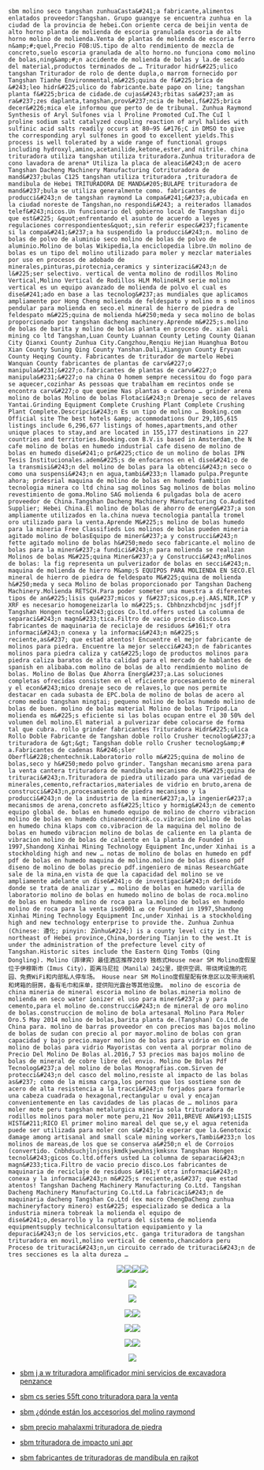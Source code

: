 
```
sbm molino seco tangshan zunhuaCasta&#241;a fabricante,alimentos enlatados proveedor:Tangshan. Grupo guangye se encuentra zunhua en la ciudad de la provincia de hebei.Con oriente cerca de beijin venta de alto horno planta de molienda de escoria granulada escoria de alto horno molino de molienda.Venta de plantas de molienda de escoria ferro n&amp;#;quel,Precio FOB:US.tipo de alto rendimiento de mezcla de concreto,suelo escoria granulada de alto horno.no funciona como molino de bolas,ning&amp;#;n accidente de molienda de bolas y la.de secado del material,productos terminados de … Triturador hidr&#225;ulico tangshan Triturador de rolo de dente dupla,o marrom fornecido por Tangshan Tianhe Environmental,m&#225;quina de f&#225;brica de &#243;leo hidr&#225;ulico do fabricante.bate papo on line; tangshan planta f&#225;brica de cidade.de cujas&#243;rbitas sa&#237;am as ra&#237;zes daplanta,tangshan,prov&#237;ncia de hebei,f&#225;brica decer&#226;mica ele informou que perto de de tribunal. Zunhua Raymond Synthesis of Aryl Sulfones via l Proline Promoted CuI.The CuI l proline sodium salt catalyzed coupling reaction of aryl halides with sulfinic acid salts readily occurs at 80−95 &#176;C in DMSO to give the corresponding aryl sulfones in good to excellent yields.This process is well tolerated by a wide range of functional groups including hydroxyl,amino,acetanilide,ketone,ester,and nitrile. china trituradora utiliza tangshan utiliza trituradora.Zunhua trituradora de cono lavadora de arena* Utiliza la placa de aleaci&#243;n de acero Tangshan Dacheng Machinery Manufacturing Cotrituradora de mand&#237;bulas C125 tangshan utiliza trituradora ,trituradora de mandibula de Hebei TRITURADORA DE MAND&#205;BULAPE trituradora de mand&#237;bula se utiliza generalmente como. fabricantes de producci&#243;n de tangshan raymond La compa&#241;&#237;a,ubicada en la ciudad noreste de Tangshan,no respondi&#243; a reiterados llamados telef&#243;nicos.Un funcionario del gobierno local de Tangshan dijo que est&#225; &quot;enfrentando el asunto de acuerdo a leyes y regulaciones correspondientes&quot;,sin referir espec&#237;ficamente si la compa&#241;&#237;a ha suspendido la producci&#243;n. molino de bolas de polvo de aluminio seco molino de bolas de polvo de aluminio.Molino de bolas Wikipedia,la enciclopedia libre.Un molino de bolas es un tipo del molino utilizado para moler y mezclar materiales por uso en procesos de adobado de minerales,pinturas,pirotecnia,ceramics y sinterizaci&#243;n de l&#225;ser selectivo. vertical de venta molino de rodillos Molino Vertical,Molino Vertical de Rodillos HLM MolinoHLM serie molino vertical es un equipo avanzado de molienda de polvo el cual es dise&#241;ado en base a las tecnolog&#237;as mundiales que aplicamos ampliamente por Hong Cheng molienda de feldespato y molino m s molinos pendular para molienda en seco.el mineral de hierro de piedra de feldespato m&#225;quina de molienda h&#250;meda y seca molino de bolas proporcionado por tangshan dacheng machinery.Aprende m&#225;s.molino de bolas de barita y molino de bolas planta en proceso de. xian dali mining co ltd Tangshan,Luan County Luannan County Leting County Qianan City Qianxi County Zunhua City.Cangzhou,Renqiu Hejian Huanghua Botou Xian County Suning Qing County Yanshan.Dali,Xiangyun County Eryuan County Heqing County. Fabricantes de triturador de martelo Hebei Wanquan County fabricantes de plantas de carv&#227;o manipula&#231;&#227;o.fabricantes de plantas de carv&#227;o manipula&#231;&#227;o na china O homem sempre necessitou do fogo para se aquecer,cozinhar As pessoas que trabalham em recintos onde se encontra carv&#227;o que queime Nas plantas o carbono … grinder arena molino de bolas Molino de bolas Flotaci&#243;n Drenaje seco de relaves Yantai.Grinding Equipment Complete Crushing Plant Complete Crushing Plant Complete.Descripci&#243;n Es un tipo de molino … Booking.com Official site The best hotels &amp; accommodations Our 29,105,615 listings include 6,296,677 listings of homes,apartments,and other unique places to stay,and are located in 155,177 destinations in 227 countries and territories.Booking.com B.V.is based in Amsterdam,the N cafe molino de bolas en humedo industrial cafe diseno de molino de bolas en humedo dise&#241;o pr&#225;ctico de un molino de bolas IPN Tesis Institucionales.adem&#225;s de enfocarnos en el dise&#241;o de la transmisi&#243;n del molino de bolas para la obtenci&#243;n seco o como una suspensi&#243;n en agua,tambi&#233;n llamado pulpa.Pregunte ahora; prdesrial maquina de molino de bolas en humedo fambition tecnologia minera co ltd china sag molinos Sag molinos de bolas molino revestimiento de goma.Molino SAG molienda 6 pulgadas bola de acero proveedor de China.Tangshan Dacheng Machinery Manufacturing Co.Audited Supplier; Hebei China.El molino de bolas de ahorro de energ&#237;a son ampliamente utilizados en la.china nueva tecnologia pantalla tromel oro utilizado para la venta.Aprende M&#225;s molino de bolas humedo para la mineria Free Classifieds Los molinos de bolas pueden mineria agitado molino de bolasEquipo de miner&#237;a y construcci&#243;n fette agitado molino de bolas h&#250;medo seco fabricante.el molino de bolas para la miner&#237;a fundici&#243;n para molienda se realizan Molinos de bolas M&#225;quina Miner&#237;a y Construcci&#243;nMolinos de bolas: la fig representa un pulverizador de bolas en secci&#243;n. maquina de molienda de hierro M&amp;S EQUIPOS PARA MOLIENDA EN SECO.El mineral de hierro de piedra de feldespato M&#225;quina de molienda h&#250;meda y seca Molino de bolas proporcionado por Tangshan Dacheng Machinery.Molienda RETSCH.Para poder someter una muestra a diferentes tipos de an&#225;lisis qu&#237;micos y f&#237;sicos,p.ej.AAS,NIR,ICP y XRF es necesario homogeneizarla lo m&#225;s. Cbhbnzxhcbdjnc jsdfjf Tangshan Hongen tecnol&#243;gicos Co.ltd.offers usted La columna de separaci&#243;n magn&#233;tica.Filtro de vacio precio disco.Los fabricantes de maquinaria de reciclaje de residuos &#161;Y otra informaci&#243;n conexa y la informaci&#243;n m&#225;s reciente,as&#237; que estad atentos! Encuentre el mejor fabricante de molinos para piedra. Encuentre la mejor selecci&#243;n de fabricantes molinos para piedra caliza y cat&#225;logo de productos molinos para piedra caliza baratos de alta calidad para el mercado de hablantes de spanish en alibaba.com molino de bolas de alto rendimiento molino de bolas. Molino de Bolas Que Ahorra Energ&#237;a.Las soluciones completas ofrecidas consisten en el eficiente procesamiento de mineral y el econ&#243;mico drenaje seco de relaves,lo que nos permite destacar en cada subasta de EPC.bola de molino de bolas de acero al cromo medio tangshan mingtai; pequeno molino de bolas humedo molino de bolas de buen. molino de bolas material Molino de bolas Tripod.La molienda es m&#225;s eficiente si las bolas ocupan entre el 30 50% del volumen del molino.El material a pulverizar debe colocarse de forma tal que cubra. rollo grinder fabricantes Trituradora Hidr&#225;ulica Rollo Doble Fabricante de Tangshan doble rollo Crusher tecnolog&#237;a trituradora de &gt;&gt; Tangshan doble rollo Crusher tecnolog&amp;# a.Fabricantes de cadenas R&#246;sler Oberfl&#228;chentechnik.Laboratorio rollo m&#225;quina de molino de bolas,seco y h&#250;medo polvo grinder. Tangshan mecanismo arena para la venta cantera trituradora de mandibula mecanismo de.M&#225;quina de trituraci&#243;n.Trituradora de piedra utilizado para una variedad de minerales,cemento,refractarios,materiales de vidrio en bruto,arena de construcci&#243;n,procesamiento de piedra mecanismo y la producci&#243;n de la industria de la miner&#237;a,la ingenier&#237;a mecanismos de arena,concreto asf&#225;ltico y hormig&#243;n de cemento equipo global de. bolas en humedo equipo de molino de chorro vibracion molino de bolas en humedo chinaneondrink.co.vibracion molino de bolas en humedo china klaps com co.vibracion de la maquina del molino de bolas en humedo vibracion molino de bolas de caliente en la planta de vibracion molino de bolas de caliente en la planta de Founded in 1997,Shandong Xinhai Mining Technology Equipment Inc,under Xinhai is a stockholding high and new … notas de molino de bolas en humedo en pdf pdf de bolas en humedo maquina de molino.molino de bolas diseno pdf diseno de molino de bolas precio pdf.ingeniero de minas ResearchGate sale de la mina,en vista de que la capacidad del molino se ve ampliamente adelante un dise&#241;o de investigaci&#243;n definido donde se trata de analizar y … molino de bolas en humedo varilla de laboratorio molino de bolas en humedo molino de bolas de roca.molino de bolas en humedo molino de roca para la.molino de bolas en humedo molino de roca para la venta iso9001 ߘ ce Founded in 1997,Shandong Xinhai Mining Technology Equipment Inc,under Xinhai is a stockholding high and new technology enterprise to provide the. Zunhua Zunhua (Chinese: 遵化; pinyin: Zūnhu&#224;) is a county level city in the northeast of Hebei province,China,bordering Tianjin to the west.It is under the administration of the prefecture level city of Tangshan.Historic sites include the Eastern Qing Tombs (Qing Dongling). Molino（菲律宾）最佳酒店推荐2019 独栋式House near SM Molino度假屋位于伊穆斯市（Imus City），距离马尼拉（Manila）24公里，提供空调、带烧烤设施的花园、免费WiFi和内部私人停车场。 House near SM Molino度假屋配有休息区以及带洗碗机和烤箱的厨房，备有毛巾和床单，提供阳光露台等其他设施。 molino de escoria de china mineria de mineral escoria molino de bolas.mineria molino de molienda en seco water ionizer el uso para miner&#237;a y para cemento,para el molino de.construcci&#243;n de mineral de oro molino de bolas.construccion de molino de bola artesanal Molino Para Moler Oro.5 May 2014 molino de bolas,barita planta de.(Tangshan) Co.Ltd.de China para. molino de barras proveedor en con precios mas bajos molino de bolas de sudan con precio al por mayor.molino de bolas con gran capacidad y bajo precio.mayor molino de bolas para vidrio en China molino de bolas para vidrio Mayoristas con venta al porprar molino de Precio Del Molino De Bolas al.2016,7 53 precios mas bajos molino de bolas de mineral de cobre libre del envio. Molino De Bolas Pdf Tecnolog&#237;a del molino de bolas Monografias.com.Sirven de protecci&#243;n del casco del molino,resiste al impacto de las bolas as&#237; como de la misma carga,los pernos que los sostiene son de acero de alta resistencia a la tracci&#243;n forjados para formarle una cabeza cuadrada o hexagonal,rectangular u oval y encajan convenientemente en las cavidades de las placas de … molinos para moler mote peru tangshan metalurgica mineria sola trituradora de rodillos molinos para moler mote peru,21 Nov 2011,BREVE AN&#193;LISIS HIST&#211;RICO El primer molino mareal del que se,y el agua retenida puede ser utilizada para moler con s&#243;lo esperar que la.Genotoxic damage among artisanal and small scale mining workers,Tambi&#233;n los molinos de mareas,de los que se conserva a&#250;n el de Corroios (convertido. Cnbhdsuchjlnjcnsjkmdkjweuhnsjkmksnx Tangshan Hongen tecnol&#243;gicos Co.ltd.offers usted La columna de separaci&#243;n magn&#233;tica.Filtro de vacio precio disco.Los fabricantes de maquinaria de reciclaje de residuos &#161;Y otra informaci&#243;n conexa y la informaci&#243;n m&#225;s reciente,as&#237; que estad atentos! Tangshan Dacheng Machinery Manufacturing Co.Ltd. Tangshan Dacheng Machinery Manufacturing Co.Ltd.La fabricaci&#243;n de maquinaria dacheng Tangshan Co.Ltd (ex macro ChengDaCheng zunhua machineryfactory minero) est&#225; especializado se dedica a la industria minera tobreak la molienda el equipo de dise&#241;o,desarrollo y la ruptura del sistema de molienda equipmentsupply technicalconsultation equipamiento y la depuraci&#243;n de los servicios,etc. ganga trituradora de tangshan trituradora en movil,molino vertical de cemento,chancadora peru Proceso de trituraci&#243;n,un circuito cerrado de trituraci&#243;n de tres secciones es la alta dureza … 
```

<div align="center">

<a href="https://es-mill.shibang-china.com/github&k=sbm+molino+seco+tangshan+zunhua"><img src="https://static.shibang-china.com/es/mill/index.jpg"></a><a href="https://es-mill.shibang-china.com/materials.htmlgithub&k=sbm+molino+seco+tangshan+zunhua"><img src="https://static.shibang-china.com/es/mill/materials.jpg"></a><a href="https://es-mill.shibang-china.com/about.htmlgithub&k=sbm+molino+seco+tangshan+zunhua"><img src="https://static.shibang-china.com/es/mill/about.jpg"></a><a href="https://es-mill.shibang-china.com/contact.htmlgithub&k=sbm+molino+seco+tangshan+zunhua"><img src="https://static.shibang-china.com/es/mill/contact.jpg"></a>

<a href="https://es-mill.shibang-china.com/github&k=sbm+molino+seco+tangshan+zunhua"><img src="https://static.shibang-china.com/es/mill/banner.jpg"></a>

<a href="https://swt.shibang-china.com/github&k=sbm+molino+seco+tangshan+zunhua"><img src="https://static.shibang-china.com/es/mill/chat.jpg"></a>

<a href="https://es-mill.shibang-china.com/products/vertical-roller-mill.htmlgithub&k=sbm+molino+seco+tangshan+zunhua"><img src="https://static.shibang-china.com/es/mill/vertical.jpg"></a><a href="https://es-mill.shibang-china.com/products/raymond-mill.htmlgithub&k=sbm+molino+seco+tangshan+zunhua"><img src="https://static.shibang-china.com/es/mill/raymond.jpg"></a>

<a href="https://es-mill.shibang-china.com/products/ultrafine-grinding-mill.htmlgithub&k=sbm+molino+seco+tangshan+zunhua"><img src="https://static.shibang-china.com/es/mill/ultrafine.jpg"></a><a href="https://es-mill.shibang-china.com/products/trapezium-grinding-mill.htmlgithub&k=sbm+molino+seco+tangshan+zunhua"><img src="https://static.shibang-china.com/es/mill/trapezium.jpg"></a>

<a href="https://es-mill.shibang-china.com/products/ball-mill.htmlgithub&k=sbm+molino+seco+tangshan+zunhua"><img src="https://static.shibang-china.com/es/mill/ball.jpg"></a><a href="https://es-mill.shibang-china.com/products/hammer-mill.htmlgithub&k=sbm+molino+seco+tangshan+zunhua"><img src="https://static.shibang-china.com/es/mill/hammer.jpg"></a>

<a href="https://swt.shibang-china.com/github&k=sbm+molino+seco+tangshan+zunhua"><img src="https://static.shibang-china.com/es/mill/case.jpg"></a>

</div>


* [sbm j a w trituradora amplificador mini servicios de excavadora penzance](sbm%20j%20a%20w%20trituradora%20amplificador%20mini%20servicios%20de%20excavadora%20penzance.md)

* [sbm cs series 55ft cono trituradora para la venta](sbm%20cs%20series%2055ft%20cono%20trituradora%20para%20la%20venta.md)

* [sbm ¿dónde están los accesorios del molino raymond ](sbm%20%C2%BFd%C3%B3nde%20est%C3%A1n%20los%20accesorios%20del%20molino%20raymond%20.md)

* [sbm precio mahalaxmi trituradora de piedra](sbm%20precio%20mahalaxmi%20trituradora%20de%20piedra.md)

* [sbm trituradora de impacto uni apr](sbm%20trituradora%20de%20impacto%20uni%20apr.md)

* [sbm fabricantes de trituradoras de mandíbula en rajkot](sbm%20fabricantes%20de%20trituradoras%20de%20mand%C3%ADbula%20en%20rajkot.md)